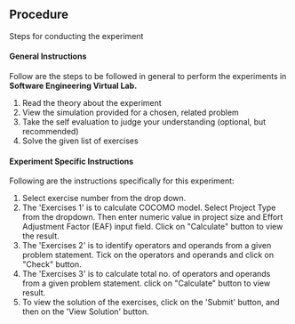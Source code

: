 ## Procedure

Steps for conducting the experiment

#### **General Instructions**

Follow are the steps to be followed in general to perform the experiments in **Software Engineering Virtual Lab.**

1. Read the theory about the experiment
2. View the simulation provided for a chosen, related problem
3. Take the self evaluation to judge your understanding (optional, but recommended)
4. Solve the given list of exercises


#### **Experiment Specific Instructions**
Following are the instructions specifically for this experiment:

1. Select exercise number from the drop down.
2. The 'Exercises 1' is to calculate COCOMO model. Select Project Type from the dropdown. Then enter numeric value in project size and Effort Adjustment Factor (EAF) input field. Click on "Calculate" button to view the result.
3. The 'Exercises 2' is to  identify operators and operands from a given problem statement. Tick on the operators and operands and click on "Check" button.
3. The 'Exercises 3' is to  calculate total no. of operators and operands from a given problem statement. click on "Calculate" button to view result.
4. To view the solution of the exercises, click on the 'Submit' button, and then on the 'View Solution' button.
